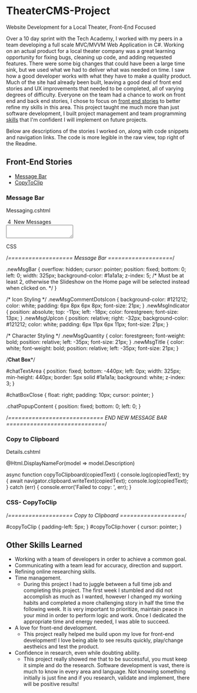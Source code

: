 # TheaterCMS-Project
Website Development for a Local Theater, Front-End Focused

Over a 10 day sprint with the Tech Academy, I worked with my peers in a team developing a full scale MVC/MVVM Web Application in C#. Working on an actual product for a local theater company was a great learning opportunity for fixing bugs, cleaning up code, and adding requested features. There were some big changes that could have been a large time sink, but we used what we had to deliver what was needed on time. I saw how a good developer works with what they have to make a quality product. Much of the site had already been built, leaving a good deal of front end stories and UX improvements that needed to be completed, all of varying degrees of difficulty. Everyone on the team had a chance to work on front end and back end stories, I chose to focus on [front end stories](#front-end-stories) to better refine my skills in this area. This project taught me much more than just software development, I built project management and team programming [skills](#other-skills-learned) that I'm confident I will implement on future projects.

Below are descriptions of the stories I worked on, along with code snippets and navigation links. 
The code is more legible in the raw view, top right of the Readme.

## Front-End Stories
* [Message Bar](#message-bar)
* [CopyToClip](#copytoclip)

### Message Bar

Messaging.cshtml

<div class="newMsgBar">
  <i class="newMsgCommentDotsIcon fas fa-comment-dots"></i>
  <i class="newMsgIndicator fas fa-circle fa-stack"></i>
  <span class="newMsgQuantity">&nbsp;4 </span>
  <span class="newMsgTitle">&nbsp;New Messages</span>
  <i class="newMsgUpIcon fas fa-angle-up" id="chevButton"></i>
</div>
<textarea id="chatTextArea"></textarea>


<script>
  var $chatBox = $("textarea");

  @*Chatbox to rise from the msgBar*@
  $("#chevButton").click(function () {
    if ($chatBox.css("bottom") == "-440px") {
      $("textarea").animate({
        bottom: 0
      }, "slow");
      $("#chevButton").css({ "transform": "rotate(" + 180 + "deg)" });
    }
    @*Chatbox to fall into the msgbar*@
    else {
      $("textarea").animate({
        bottom: -440
      }, "slow");
      $("#chevButton").css({ "transform": "rotate(" + 180 + "deg)" });
    }
  });
</script>

CSS

/*=================== Message Bar ===================*/

.newMsgBar {
    overflow: hidden;
    cursor: pointer;
    position: fixed;
    bottom: 0;
    left: 0;
    width: 325px;
    background-color: #1a1a1a;
    z-index: 5; /* Must be at least 2, otherwise the Slideshow 
                   on the Home page will be selected instead 
                   when clicked on. */
}

/* Icon Styling */
.newMsgCommentDotsIcon {
    background-color: #121212;
    color: white;
    padding: 6px 8px 6px 8px;
    font-size: 21px;
}
.newMsgIndicator {
    position: absolute;
    top: -11px;
    left: -18px;
    color: forestgreen;
    font-size: 13px;
}
.newMsgUpIcon {
    position: relative;
    right: -32px;
    background-color: #121212;
    color: white;
    padding: 6px 11px 6px 11px;
    font-size: 21px;
}

/* Character Styling */
.newMsgQuantity {
    color: forestgreen;
    font-weight: bold;
    position: relative;
    left: -35px;
    font-size: 21px;
}
.newMsgTitle {
    color: white;
    font-weight: bold;
    position: relative;
    left: -35px;
    font-size: 21px;
}

/**************************Chat Box***************************/

#chatTextArea {
    position: fixed;
    bottom: -440px;
    left: 0px;
    width: 325px;
    min-height: 440px;
    border: 5px solid #1a1a1a;
    background: white;
    z-index: 3;
}

#chatBoxClose {
    float: right;
    padding: 10px;
    cursor: pointer;
}

.chatPopupContent {
    position: fixed;
    bottom: 0;
    left: 0;
}

/*============================ END NEW MESSAGE BAR =============================*/

### Copy to Clipboard

Details.cshtml

 <dt class="col flex-md-row">
                  @Html.DisplayNameFor(model => model.Description)<i class="fa fa-clipboard" id="copyToClip" aria-hidden="true" onclick="copyToClipboard('@Model.Description')"></i>
                </dt>
                
async function copyToClipboard(copiedText) {
console.log(copiedText);
try {
     await navigator.clipboard.writeText(copiedText);
     console.log(copiedText);
    } catch (err) {
      console.error('Failed to copy: ', err);
      }

### CSS- CopyToClip

/*=================== Copy to Clipboard ===================*/

#copyToClip {
    padding-left: 5px;
}
#copyToClip:hover {
    cursor: pointer;
}

## Other Skills Learned
* Working with a team of developers in order to achieve a common goal. 
* Communicating with a team lead for accuracy, direction and support.
* Refining online researching skills.
* Time management.
  - During this project I had to juggle between a full time job and completing this project. The first week I stumbled and did not accomplish as much as I wanted, however I changed my working habits and completed a more challenging story in half the time the following week. It is very important to prioritize, maintain peace in your mind in order to perform logic and work. Once I dedicated the appropriate time and energy needed, I was able to succeed. 
* A love for front-end development.
  - This project really helped me build upon my love for front-end development! I love being able to see results quickly, play/change aestheics and test the product. 
* Confidence in research, even while doubting ability.
  - This project really showed me that to be successful, you must keep it simple and do the research. Software development is vast, there is much to know in every area and language. Not knowing something initially is just fine and if you research, validate and implement, there will be positive results!

